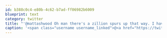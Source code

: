 ```yaml
---
id: b388c0c4-e80b-4c62-b7ad-ff06982b6009
blueprint: text
category: twitter
title: "'@mattashwood Oh man there's a zillion spurs up that way. I have trouble navigating with GPS and detailed maps.Gate was probably James Lk dam"
caption: '<span class="username username_linked">@<a href="https://twitter.com/mattashwood" title="Matt Ashwood">mattashwood</a></span> Oh man there''s a zillion spurs up that way. I have trouble navigating with GPS and detailed maps.Gate was probably James Lk dam'
---
```

